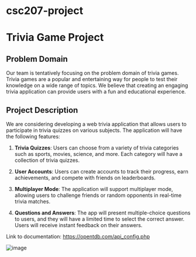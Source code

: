 # csc207-project

# Trivia Game Project

## Problem Domain
Our team is tentatively focusing on the problem domain of trivia games. Trivia games are a popular and entertaining way for people to test their knowledge on a wide range of topics. We believe that creating an engaging trivia application can provide users with a fun and educational experience.

## Project Description
We are considering developing a web trivia application that allows users to participate in trivia quizzes on various subjects. The application will have the following features:

1. **Trivia Quizzes**: Users can choose from a variety of trivia categories such as sports, movies, science, and more. Each category will have a collection of trivia quizzes.

2. **User Accounts**: Users can create accounts to track their progress, earn achievements, and compete with friends on leaderboards.

3. **Multiplayer Mode**: The application will support multiplayer mode, allowing users to challenge friends or random opponents in real-time trivia matches.

4. **Questions and Answers**: The app will present multiple-choice questions to users, and they will have a limited time to select the correct answer. Users will receive instant feedback on their answers.


Link to documentation: https://opentdb.com/api_config.php
 
![image](https://github.com/devshah21/csc207-project/assets/93484966/5b97e8c3-bb7e-4fa9-8ad0-12a106735f78)

